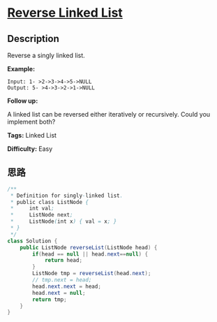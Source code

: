 # [Reverse Linked List][title]

## Description

Reverse a singly linked list.

**Example:**
            Input: 1- >2->3->4->5->NULL    Output: 5- >4->3->2->1->NULL    

**Follow up:**

A linked list can be reversed either iteratively or recursively. Could you
implement both?


**Tags:** Linked List

**Difficulty:** Easy

## 思路

``` java
/**
 * Definition for singly-linked list.
 * public class ListNode {
 *     int val;
 *     ListNode next;
 *     ListNode(int x) { val = x; }
 * }
 */
class Solution {
    public ListNode reverseList(ListNode head) {
        if(head == null || head.next==null) {
            return head;
        }
        ListNode tmp = reverseList(head.next);
        // tmp.next = head;
        head.next.next = head;
        head.next = null;
        return tmp;
    }
}
```

[title]: https://leetcode.com/problems/reverse-linked-list
